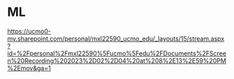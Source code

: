 # ML
https://ucmo0-my.sharepoint.com/personal/mxl22590_ucmo_edu/_layouts/15/stream.aspx?id=%2Fpersonal%2Fmxl22590%5Fucmo%5Fedu%2FDocuments%2FScreen%20Recording%202023%2D02%2D04%20at%208%2E13%2E59%20PM%2Emov&ga=1
